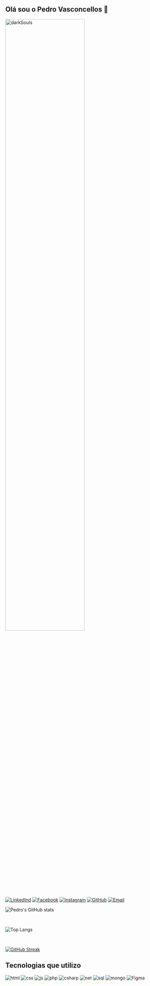 ## Olá sou o Pedro Vasconcellos 👋

<img src="https://c.tenor.com/T8tXOKz3hXIAAAAC/dark-souls.gif" alt="darkSouls" width="70%"/>

<br>

[![LinkedInd](https://img.shields.io/badge/LinkedIn-0077B5?style=for-the-badge&logo=linkedin&logoColor=white)](www.linkedin.com/in/pedro-vasconcellos-77353016b)
[![Facebook](https://img.shields.io/badge/Facebook-1877F2?style=for-the-badge&logo=facebook&logoColor=white)](https://www.facebook.com/profile.php?id=100010881995986&locale=pt_BR)
[![Instagram](https://img.shields.io/badge/Instagram-E4405F?style=for-the-badge&logo=instagram&logoColor=white)](https://www.instagram.com/pedro_v4zconcellos_/)
[![GitHub](https://img.shields.io/badge/GitHub-100000?style=for-the-badge&logo=github&logoColor=white)](https://github.com/pedrobvasconcellos)
[![Email](https://img.shields.io/badge/Gmail-D14836?style=for-the-badge&logo=gmail&logoColor=white)](mailto:vasconcellospedro213@gmail.com)

![Pedro's GitHub stats](https://github-readme-stats.vercel.app/api?username=pedrobvasconcellos&show_icons=true&theme=radical)

<br>

![Top Langs](https://github-readme-stats.vercel.app/api/top-langs/?username=pedrobvasconcellos&layout=compact&theme=radical)

<br>

[![GitHub Streak](https://streak-stats.demolab.com/?user=pedrobvasconcellos&theme=radical)](https://git.io/streak-stats)

## Tecnologias que utilizo 
![html](https://img.shields.io/badge/HTML5-E34F26?style=for-the-badge&logo=html5&logoColor=white)
![css](https://img.shields.io/badge/CSS3-1572B6?style=for-the-badge&logo=css3&logoColor=white)
![js](https://img.shields.io/badge/JavaScript-F7DF1E?style=for-the-badge&logo=javascript&logoColor=black)
![php](https://img.shields.io/badge/PHP-777BB4?style=for-the-badge&logo=php&logoColor=white)
![csharp](https://img.shields.io/badge/C%23-239120?style=for-the-badge&logo=c-sharp&logoColor=white)
![net](https://img.shields.io/badge/.NET-5C2D91?style=for-the-badge&logo=.net&logoColor=white)
![sql](https://img.shields.io/badge/MySQL-00000F?style=for-the-badge&logo=mysql&logoColor=white)
![mongo](https://img.shields.io/badge/MongoDB-4EA94B?style=for-the-badge&logo=mongodb&logoColor=white)
![Figma](https://img.shields.io/badge/figma-%23F24E1E.svg?style=for-the-badge&logo=figma&logoColor=white)